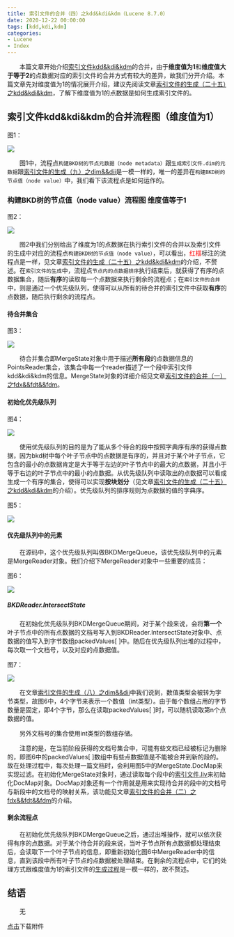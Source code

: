 ```yaml
---
title: 索引文件的合并（四）之kdd&kdi&kdm（Lucene 8.7.0）
date: 2020-12-22 00:00:00
tags: [kdd,kdi,kdm]
categories:
- Lucene
- Index
---
```


&emsp;&emsp;本篇文章开始介绍[索引文件kdd&kdi&kdm](https://www.amazingkoala.com.cn/Lucene/suoyinwenjian/2020/1027/索引文件之kdd&kdi&kdm)的合并，由于**维度值为1**和**维度值大于等于2**的点数据对应的索引文件的合并方式有较大的差异，故我们分开介绍。本篇文章先对维度值为1的情况展开介绍，建议先阅读文章[索引文件的生成（二十五）之kdd&kdi&kdm](https://www.amazingkoala.com.cn/Lucene/Index/2020/1217/索引文件的生成（二十五）之kdd&kdi&kdm)，了解下维度值为1的点数据是如何生成索引文件的。

## 索引文件kdd&kdi&kdm的合并流程图（维度值为1）

图1：

<img src="https://www.amazingkoala.com.cn/uploads/lucene/index/索引文件的合并/索引文件的合并（四）/1.png">

&emsp;&emsp;图1中，流程点`构建BKD树的节点元数据（node metadata）`跟`生成索引文件.dim的元数据`跟[索引文件的生成（九）之dim&&dii](https://www.amazingkoala.com.cn/Lucene/Index/2020/0406/索引文件的生成（九）之dim&&dii)是一模一样的，唯一的差异在`构建BKD树的节点值（node value）`中，我们看下该流程点是如何运作的。

### 构建BKD树的节点值（node value）流程图 维度值等于1

图2：

<img src="https://www.amazingkoala.com.cn/uploads/lucene/index/索引文件的合并/索引文件的合并（四）/2.png">

&emsp;&emsp;图2中我们分别给出了维度为1的点数据在执行索引文件的合并以及索引文件的生成中对应的流程点`构建BKD树的节点值（node value）`，可以看出，<font color=red>红框</font>标注的流程点是一样，见文章[索引文件的生成（二十五）之kdd&kdi&kdm](https://www.amazingkoala.com.cn/Lucene/Index/2020/1217/索引文件的生成（二十五）之kdd&kdi&kdm)的介绍，不赘述。在`索引文件的生成`中，流程点`节点内的点数据排序`执行结束后，就获得了有序的点数据集合，随后**有序**的读取每一个点数据来执行剩余的流程点；在`索引文件的合并`中，则是通过一个优先级队列，使得可以从所有的待合并的索引文件中获取**有序**的点数据，随后执行剩余的流程点。

#### 待合并集合

图3：

<img src="https://www.amazingkoala.com.cn/uploads/lucene/index/索引文件的合并/索引文件的合并（四）/3.png">

&emsp;&emsp;待合并集合即MergeState对象中用于描述**所有段**的点数据信息的PointsReader集合，该集合中每一个reader描述了一个段中索引文件kdd&kdi&kdm的信息。MergeState对象的详细介绍见文章[索引文件的合并（一）之fdx&&fdt&&fdm](https://www.amazingkoala.com.cn/Lucene/Index/2020/1130/索引文件的合并（一）之fdx&&fdt&&fdm)。

#### 初始化优先级队列

图4：

<img src="https://www.amazingkoala.com.cn/uploads/lucene/index/索引文件的合并/索引文件的合并（四）/4.png">

&emsp;&emsp;使用优先级队列的目的是为了能从多个待合的段中按照字典序有序的获得点数据，因为bkd树中每个叶子节点中的点数据是有序的，并且对于某个叶子节点，它包含的最小的点数据肯定是大于等于左边的叶子节点中的最大的点数据，并且小于等于右边的叶子节点中的最小的点数据。从优先级队列中读取出的点数据可以看成生成一个有序的集合，使得可以实现**按块划分**（见文章[索引文件的生成（二十五）之kdd&kdi&kdm](https://www.amazingkoala.com.cn/Lucene/Index/2020/1217/索引文件的生成（二十五）之kdd&kdi&kdm)的介绍）。优先级队列的排序规则为点数据的值的字典序。

图5：

<img src="https://www.amazingkoala.com.cn/uploads/lucene/index/索引文件的合并/索引文件的合并（四）/5.png">

#### 优先级队列中的元素

&emsp;&emsp;在源码中，这个优先级队列叫做BKDMergeQueue，该优先级队列中的元素是MergeReader对象。我们介绍下MergeReader对象中一些重要的成员：

图6：

<img src="https://www.amazingkoala.com.cn/uploads/lucene/index/索引文件的合并/索引文件的合并（四）/6.png">

##### BKDReader.IntersectState

&emsp;&emsp;在初始化优先级队列BKDMergeQueue期间，对于某个段来说，会将**第一个**叶子节点中的所有点数据的文档号写入到BKDReader.IntersectState对象中、点数据的值写入到字节数组packedValues[ \]中。随后在优先级队列出堆的过程中，每次取一个文档号，以及对应的点数据值。

图7：

<img src="https://www.amazingkoala.com.cn/uploads/lucene/index/索引文件的合并/索引文件的合并（四）/7.png">

&emsp;&emsp;在文章[索引文件的生成（八）之dim&&dii](https://www.amazingkoala.com.cn/Lucene/Index/2020/0329/索引文件的生成（八）之dim&&dii)中我们说到，数值类型会被转为字节类型，故图6中，4个字节来表示一个数值（int类型）。由于每个数组占用的字节数量是固定，即4个字节，那么在读取packedValues[ \]时，可以随机读取第n个点数据的值。

&emsp;&emsp;另外文档号的集合使用int类型的数组存储。

&emsp;&emsp;注意的是，在当前阶段获得的文档号集合中，可能有些文档已经被标记为删除的，即图6中的packedValues[ \]数组中有些点数据值是不能被合并到新的段的。故在处理过程中，每次处理一篇文档时，会利用图5中的MergeState.DocMap来实现过滤。在初始化MergeState对象时，通过读取每个段中的[索引文件.liv](https://www.amazingkoala.com.cn/Lucene/suoyinwenjian/2019/0425/索引文件之liv)来初始化DocMap对象。DocMap对象还有一个作用就是用来实现待合并的段中的文档号与新段中的文档号的映射关系，该功能见文章[索引文件的合并（二）之fdx&&fdt&&fdm](https://www.amazingkoala.com.cn/Lucene/Index/2020/1202/索引文件的合并（二）之fdx&&fdt&&fdm)的介绍。

#### 剩余流程点

&emsp;&emsp;在初始化优先级队列BKDMergeQueue之后，通过出堆操作，就可以依次获得有序的点数据。对于某个待合并的段来说，当叶子节点所有点数据都处理结束后，会读取下一个叶子节点的信息，即重新初始化图6中MergeReader中的信息，直到该段中所有叶子节点的点数据被处理结束。在剩余的流程点中，它们的处理方式跟维度值为1的索引文件的[生成过程](https://www.amazingkoala.com.cn/Lucene/Index/2020/1217/索引文件的生成（二十五）之kdd&kdi&kdm)是一模一样的，故不赘述。

## 结语

&emsp;&emsp;无

[点击](https://www.amazingkoala.com.cn/attachment/Lucene/Index/索引文件的合并/索引文件的合并（四）/索引文件的合并（四）.zip)下载附件






